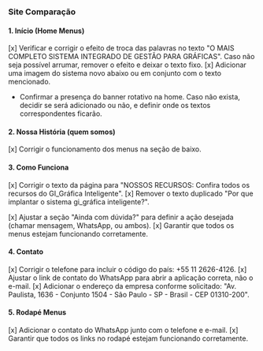 ### Site Comparação

#### 1. Início (Home Menus)

[x] Verificar e corrigir o efeito de troca das palavras no texto "O MAIS COMPLETO SISTEMA INTEGRADO DE GESTÃO PARA GRÁFICAS". Caso não seja possível arrumar, remover o efeito e deixar o texto fixo.
[x] Adicionar uma imagem do sistema novo abaixo ou em conjunto com o texto mencionado.

- Confirmar a presença do banner rotativo na home. Caso não exista, decidir se será adicionado ou não, e definir onde os textos correspondentes ficarão.

#### 2. Nossa História (quem somos)

[x] Corrigir o funcionamento dos menus na seção de baixo.

#### 3. Como Funciona

[x] Corrigir o texto da página para "NOSSOS RECURSOS: Confira todos os recursos do GI_Gráfica Inteligente".
[x] Remover o texto duplicado "Por que implantar o sistema gi_gráfica inteligente?".

[x] Ajustar a seção "Ainda com dúvida?" para definir a ação desejada (chamar mensagem, WhatsApp, ou ambos).
[x] Garantir que todos os menus estejam funcionando corretamente.

#### 4. Contato

[x] Corrigir o telefone para incluir o código do país: +55 11 2626-4126.
[x] Ajustar o link de contato do WhatsApp para abrir a aplicação correta, não o e-mail.
[x] Adicionar o endereço da empresa conforme solicitado: "Av. Paulista, 1636 - Conjunto 1504 - São Paulo - SP - Brasil - CEP 01310-200".

#### 5. Rodapé Menus

[x] Adicionar o contato do WhatsApp junto com o telefone e e-mail.
[x] Garantir que todos os links no rodapé estejam funcionando corretamente.
